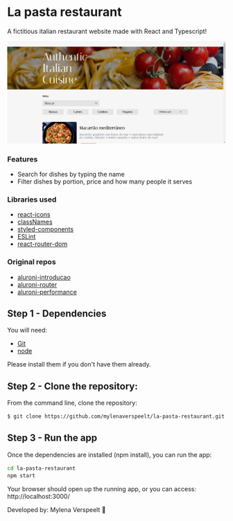 # La pasta restaurant

A fictitious italian restaurant website made with React and Typescript!

<img src="./public/assets/read-me-img.png"/>

### Features

- Search for dishes by typing the name
- Filter dishes by portion, price and how many people it serves

### Libraries used

- [react-icons](https://react-icons.github.io/react-icons/)
- [classNames](https://www.npmjs.com/package/classnames/)
- [styled-components](https://styled-components.com/)
- [ESLint](https://eslint.org/)
- [react-router-dom](https://www.npmjs.com/package/react-router-dom)

### Original repos
- [aluroni-introducao](https://github.com/alura-cursos/aluroni-introducao)
- [aluroni-router](https://github.com/alura-cursos/aluroni-router)
- [aluroni-performance](https://github.com/alura-cursos/aluroni-performance)

## Step 1 - Dependencies

You will need:

* [Git](http://git-scm.com/downloads)
* [node](https://nodejs.org/) 

Please install them if you don't have them already.

## Step 2 - Clone the repository:

From the command line, clone the repository:

```sh
$ git clone https://github.com/mylenaverspeelt/la-pasta-restaurant.git
```

## Step 3 - Run the app

Once the dependencies are installed (npm install), you can run the app:

```sh
cd la-pasta-restaurant
npm start
```
Your browser should open up the running app, or you can access: http://localhost:3000/

Developed by: Mylena Verspeelt 🦜
 
